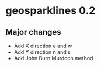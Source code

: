 # geosparklines 0.2
## Major changes
- Add X direction e and w
- Add Y direction n and s
- Add John Burn Murdoch method